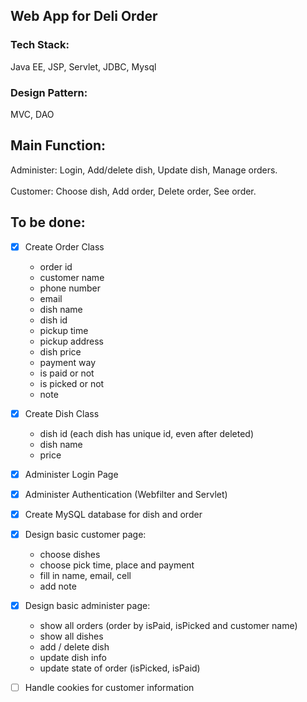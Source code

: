 ## Web App for Deli Order

### Tech Stack:
Java EE, JSP, Servlet, JDBC, Mysql

### Design Pattern:
MVC, DAO

## Main Function:
Administer: Login, Add/delete dish, Update dish, Manage orders.
<br/><br/>
Customer: Choose dish, Add order, Delete order, See order.

## To be done: 
- [x]  Create Order Class

	- order id
	- customer name
	- phone number
	- email
	- dish name
	- dish id
	- pickup time
	- pickup address
	- dish price
	- payment way
	- is paid or not
	- is picked or not
	- note
	
- [x]  Create Dish Class

	- dish id (each dish has unique id, even after deleted)
	- dish name
	- price
	
- [x]  Administer Login Page


- [x]  Administer Authentication (Webfilter and Servlet)


- [x]  Create MySQL database for dish and order


- [x]  Design basic customer page:<br/>
	
	- choose dishes
	- choose pick time, place and payment
	- fill in name, email, cell
	- add note
	
- [x] Design basic administer page:<br/>

	- show all orders (order by isPaid, isPicked and customer name)
	- show all dishes 
	- add / delete dish
	- update dish info
	- update state of order (isPicked, isPaid)
	
- [ ]  Handle cookies for customer information
